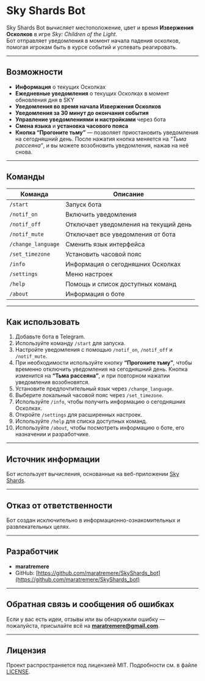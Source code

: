 # Sky Shards Bot

Sky Shards Bot вычисляет местоположение, цвет и время **Извержения Осколков** в игре _Sky: Children of the Light_.  
Бот отправляет уведомления в момент начала падения осколков, помогая игрокам быть в курсе событий и успевать реагировать.

---

## Возможности

- **Информация** о текущих Осколках 
- **Ежедневные уведомления** о текущих Осколках в момент обновления дня в SKY  
- **Уведомления во время начала Извержения Осколков**  
- **Уведомления за 30 минут до окончания события**
- **Управление уведомлениями и настройками** через бота  
- **Смена языка** и **установка часового пояса**
- **Кнопка “Прогоните тьму”** — позволяет приостановить уведомления на сегодняшний день. После нажатия кнопка меняется на *“Тьма рассеяна”*, и вы можете возобновить уведомления, нажав на неё снова. 

---

## Команды

| Команда | Описание |
|---------|----------|
| `/start` | Запуск бота |
| `/notif_on` | Включить уведомления |
| `/notif_off` | Отключает уведомления на текущий день |
| `/notif_mute` | Отключает все уведомления от бота |
| `/change_language` | Сменить язык интерфейса |
| `/set_timezone` | Установить часовой пояс |
| `/info` | Информация о сегодняшних Осколках |
| `/settings` | Меню настроек |
| `/help` | Помощь и список доступных команд |
| `/about` | Информация о боте |

---

## Как использовать

1. Добавьте бота в Telegram.  
2. Используйте команду `/start` для запуска.  
3. Настройте уведомления с помощью `/notif_on`, `/notif_off` и `/notif_mute`. 
4. При необходимости используйте кнопку **“Прогоните тьму”**, чтобы временно отключить уведомления на сегодняшний день. Кнопка изменится на **“Тьма рассеяна”**, и при повторном нажатии уведомления возобновятся.  
5. Установите предпочтительный язык через `/change_language`.  
6. Выберите локальный часовой пояс через `/set_timezone`.  
7. Используйте `/info`, чтобы получить информацию о сегодняшних Осколках.  
8. Откройте `/settings` для расширенных настроек.  
9. Используйте `/help` для списка доступных команд. 
10. Используйте `/about`, чтобы посмотреть информацию о боте, его назначении и разработчике.

---

## Источник информации

Бот использует вычисления, основанные на веб-приложении [Sky Shards](https://sky-shards.pages.dev/).

---

## Отказ от ответственности

Бот создан исключительно в информационно-ознакомительных и развлекательных целях.

---

## Разработчик

- **maratremere**  
- GitHub: [https://github.com/maratremere/SkyShards_bot](https://github.com/maratremere/SkyShards_bot)

---

## Обратная связь и сообщения об ошибках

Если у вас есть идеи, отзывы или вы обнаружили ошибку — пожалуйста, присылайте всё на **maratremere@gmail.com**.

---
## Лицензия

Проект распространяется под лицензией MIT. Подробности см. в файле [LICENSE](LICENSE).
